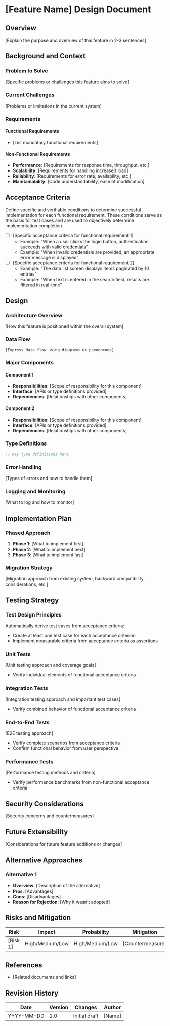 # [Feature Name] Design Document

## Overview

[Explain the purpose and overview of this feature in 2-3 sentences]

## Background and Context

### Problem to Solve

[Specific problems or challenges this feature aims to solve]

### Current Challenges

[Problems or limitations in the current system]

### Requirements

#### Functional Requirements

- [List mandatory functional requirements]

#### Non-Functional Requirements

- **Performance**: [Requirements for response time, throughput, etc.]
- **Scalability**: [Requirements for handling increased load]
- **Reliability**: [Requirements for error rate, availability, etc.]
- **Maintainability**: [Code understandability, ease of modification]

## Acceptance Criteria

Define specific and verifiable conditions to determine successful implementation for each functional requirement.
These conditions serve as the basis for test cases and are used to objectively determine implementation completion.

- [ ] [Specific acceptance criteria for functional requirement 1]
  - Example: "When a user clicks the login button, authentication succeeds with valid credentials"
  - Example: "When invalid credentials are provided, an appropriate error message is displayed"
- [ ] [Specific acceptance criteria for functional requirement 2]
  - Example: "The data list screen displays items paginated by 10 entries"
  - Example: "When text is entered in the search field, results are filtered in real-time"

## Design

### Architecture Overview

[How this feature is positioned within the overall system]

### Data Flow

```
[Express data flow using diagrams or pseudocode]
```

### Major Components

#### Component 1

- **Responsibilities**: [Scope of responsibility for this component]
- **Interface**: [APIs or type definitions provided]
- **Dependencies**: [Relationships with other components]

#### Component 2

- **Responsibilities**: [Scope of responsibility for this component]
- **Interface**: [APIs or type definitions provided]
- **Dependencies**: [Relationships with other components]

### Type Definitions

```typescript
// Key type definitions here
```

### Error Handling

[Types of errors and how to handle them]

### Logging and Monitoring

[What to log and how to monitor]

## Implementation Plan

### Phased Approach

1. **Phase 1**: [What to implement first]
2. **Phase 2**: [What to implement next]
3. **Phase 3**: [What to implement last]

### Migration Strategy

[Migration approach from existing system, backward compatibility considerations, etc.]

## Testing Strategy

### Test Design Principles

Automatically derive test cases from acceptance criteria:
- Create at least one test case for each acceptance criterion
- Implement measurable criteria from acceptance criteria as assertions

### Unit Tests

[Unit testing approach and coverage goals]
- Verify individual elements of functional acceptance criteria

### Integration Tests

[Integration testing approach and important test cases]
- Verify combined behavior of functional acceptance criteria

### End-to-End Tests

[E2E testing approach]
- Verify complete scenarios from acceptance criteria
- Confirm functional behavior from user perspective

### Performance Tests

[Performance testing methods and criteria]
- Verify performance benchmarks from non-functional acceptance criteria

## Security Considerations

[Security concerns and countermeasures]

## Future Extensibility

[Considerations for future feature additions or changes]

## Alternative Approaches

### Alternative 1

- **Overview**: [Description of the alternative]
- **Pros**: [Advantages]
- **Cons**: [Disadvantages]
- **Reason for Rejection**: [Why it wasn't adopted]

## Risks and Mitigation

| Risk | Impact | Probability | Mitigation |
|------|--------|-------------|------------|
| [Risk 1] | High/Medium/Low | High/Medium/Low | [Countermeasure] |

## References

- [Related documents and links]

## Revision History

| Date | Version | Changes | Author |
|------|---------|---------|--------|
| YYYY-MM-DD | 1.0 | Initial draft | [Name] |